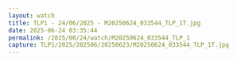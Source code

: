 ```yaml
---
layout: watch
title: TLP1 - 24/06/2025 - M20250624_033544_TLP_1T.jpg
date: 2025-06-24 03:35:44
permalink: /2025/06/24/watch/M20250624_033544_TLP_1
capture: TLP1/2025/202506/20250623/M20250624_033544_TLP_1T.jpg
---
```

